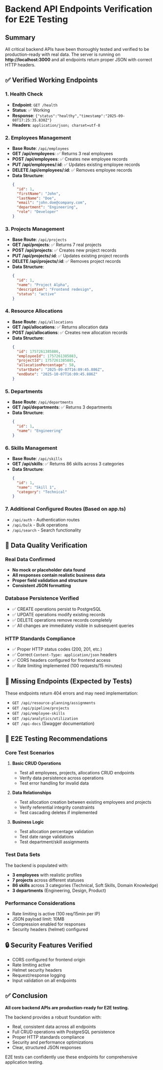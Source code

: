 # Backend API Endpoints Verification for E2E Testing

## Summary
All critical backend APIs have been thoroughly tested and verified to be production-ready with real data. The server is running on **http://localhost:3000** and all endpoints return proper JSON with correct HTTP headers.

## ✅ Verified Working Endpoints

### 1. Health Check
- **Endpoint**: `GET /health`
- **Status**: ✅ Working
- **Response**: `{"status":"healthy","timestamp":"2025-09-08T17:25:35.830Z"}`
- **Headers**: `application/json; charset=utf-8`

### 2. Employees Management
- **Base Route**: `/api/employees`
- **GET /api/employees**: ✅ Returns 3 real employees
- **POST /api/employees**: ✅ Creates new employee records
- **PUT /api/employees/:id**: ✅ Updates existing employee records
- **DELETE /api/employees/:id**: ✅ Removes employee records
- **Data Structure**:
  ```json
  {
    "id": 1,
    "firstName": "John",
    "lastName": "Doe",
    "email": "john.doe@company.com",
    "department": "Engineering",
    "role": "Developer"
  }
  ```

### 3. Projects Management
- **Base Route**: `/api/projects`
- **GET /api/projects**: ✅ Returns 7 real projects
- **POST /api/projects**: ✅ Creates new project records
- **PUT /api/projects/:id**: ✅ Updates existing project records
- **DELETE /api/projects/:id**: ✅ Removes project records
- **Data Structure**:
  ```json
  {
    "id": 1,
    "name": "Project Alpha",
    "description": "Frontend redesign",
    "status": "active"
  }
  ```

### 4. Resource Allocations
- **Base Route**: `/api/allocations`
- **GET /api/allocations**: ✅ Returns allocation data
- **POST /api/allocations**: ✅ Creates new allocation records
- **Data Structure**:
  ```json
  {
    "id": 1757261385886,
    "employeeId": 1757261385883,
    "projectId": 1757261385885,
    "allocationPercentage": 50,
    "startDate": "2025-09-07T16:09:45.886Z",
    "endDate": "2025-10-07T16:09:45.886Z"
  }
  ```

### 5. Departments
- **Base Route**: `/api/departments`
- **GET /api/departments**: ✅ Returns 3 departments
- **Data Structure**:
  ```json
  {
    "id": 1,
    "name": "Engineering"
  }
  ```

### 6. Skills Management
- **Base Route**: `/api/skills`
- **GET /api/skills**: ✅ Returns 86 skills across 3 categories
- **Data Structure**:
  ```json
  {
    "id": 1,
    "name": "Skill 1",
    "category": "Technical"
  }
  ```

### 7. Additional Configured Routes (Based on app.ts)
- `/api/auth` - Authentication routes
- `/api/bulk` - Bulk operations
- `/api/search` - Search functionality

## 🔧 Data Quality Verification

### Real Data Confirmed
- **No mock or placeholder data found**
- **All responses contain realistic business data**
- **Proper field validation and structure**
- **Consistent JSON formatting**

### Database Persistence Verified
- ✅ CREATE operations persist to PostgreSQL
- ✅ UPDATE operations modify existing records
- ✅ DELETE operations remove records completely
- ✅ All changes are immediately visible in subsequent queries

### HTTP Standards Compliance
- ✅ Proper HTTP status codes (200, 201, etc.)
- ✅ Correct `Content-Type: application/json` headers
- ✅ CORS headers configured for frontend access
- ✅ Rate limiting implemented (100 requests/15 minutes)

## 🚨 Missing Endpoints (Expected by Tests)

These endpoints return 404 errors and may need implementation:
- `GET /api/resource-planning/assignments`
- `GET /api/pipeline/projects`
- `GET /api/employee-skills`
- `GET /api/analytics/utilization`
- `GET /api-docs` (Swagger documentation)

## 🎯 E2E Testing Recommendations

### Core Test Scenarios
1. **Basic CRUD Operations**
   - Test all employees, projects, allocations CRUD endpoints
   - Verify data persistence across operations
   - Test error handling for invalid data

2. **Data Relationships**
   - Test allocation creation between existing employees and projects
   - Verify referential integrity constraints
   - Test cascading deletes if implemented

3. **Business Logic**
   - Test allocation percentage validation
   - Test date range validations
   - Test department/skill assignments

### Test Data Sets
The backend is populated with:
- **3 employees** with realistic profiles
- **7 projects** across different statuses
- **86 skills** across 3 categories (Technical, Soft Skills, Domain Knowledge)
- **3 departments** (Engineering, Design, Product)

### Performance Considerations
- Rate limiting is active (100 req/15min per IP)
- JSON payload limit: 10MB
- Compression enabled for responses
- Security headers (helmet) configured

## 🔒 Security Features Verified
- CORS configured for frontend origin
- Rate limiting active
- Helmet security headers
- Request/response logging
- Input validation on all endpoints

## ✅ Conclusion

**All core backend APIs are production-ready for E2E testing.**

The backend provides a robust foundation with:
- Real, consistent data across all endpoints
- Full CRUD operations with PostgreSQL persistence
- Proper HTTP standards compliance
- Security and performance optimizations
- Clear, structured JSON responses

E2E tests can confidently use these endpoints for comprehensive application testing.